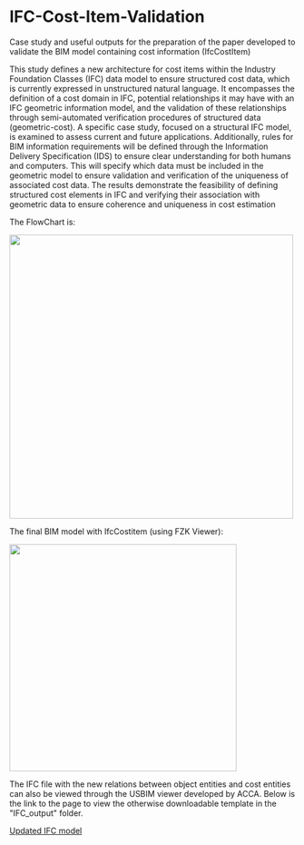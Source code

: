 # IFC-Cost-Item-Validation
Case study and useful outputs for the preparation of the paper developed to validate the BIM model containing cost information (IfcCostItem)

This study defines a new architecture for cost items within the Industry Foundation Classes (IFC) data model to ensure structured cost data, which is currently expressed in unstructured natural language. It encompasses the definition of a cost domain in IFC, potential relationships it may have with an IFC geometric information model, and the validation of these relationships through semi-automated verification procedures of structured data (geometric-cost). A specific case study, focused on a structural IFC model, is examined to assess current and future applications. Additionally, rules for BIM information requirements will be defined through the Information Delivery Specification (IDS) to ensure clear understanding for both humans and computers. This will specify which data must be included in the geometric model to ensure validation and verification of the uniqueness of associated cost data. The results demonstrate the feasibility of defining structured cost elements in IFC and verifying their association with geometric data to ensure coherence and uniqueness in cost estimation

The FlowChart is:

<img src="https://github.com/Cassa97/IFC-Cost-Item-Validation/assets/115898053/e08ca3d8-ea6d-44f8-858c-96679347161b" width="500" >  

The final BIM model with IfcCostitem (using FZK Viewer):

<img src="https://github.com/Cassa97/IFC-Cost-Item-Validation/assets/115898053/20aed8ae-02ac-4220-8407-c046c3653189" width="400" >

<!-- Due spazi alla fine dell'elemento precedente seguiti da un ritorno a capo -->



The IFC file with the new relations between object entities and cost entities can also be viewed through the USBIM viewer developed by ACCA. Below is the link to the page to view the otherwise downloadable template in the "IFC_output" folder.

[Updated IFC model](https://service.usbim.com/link/5ymDpiww2t1XQT1TTktGoAif)
